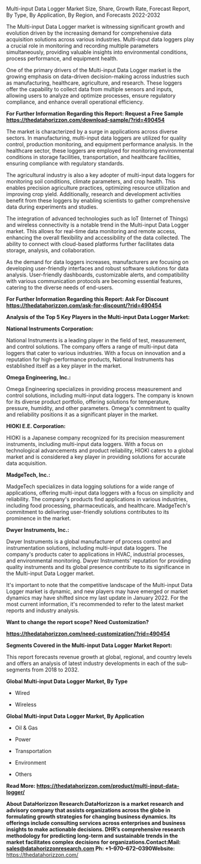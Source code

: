 Multi-input Data Logger Market Size, Share, Growth Rate, Forecast
Report, By Type, By Application, By Region, and Forecasts 2022-2032

The Multi-input Data Logger market is witnessing significant growth and
evolution driven by the increasing demand for comprehensive data
acquisition solutions across various industries. Multi-input data
loggers play a crucial role in monitoring and recording multiple
parameters simultaneously, providing valuable insights into
environmental conditions, process performance, and equipment health.

One of the primary drivers of the Multi-input Data Logger market is the
growing emphasis on data-driven decision-making across industries such
as manufacturing, healthcare, agriculture, and research. These loggers
offer the capability to collect data from multiple sensors and inputs,
allowing users to analyze and optimize processes, ensure regulatory
compliance, and enhance overall operational efficiency.

**For Further Information Regarding this Report: Request a Free Sample
<https://thedatahorizzon.com/download-sample/?rid=490454>**

The market is characterized by a surge in applications across diverse
sectors. In manufacturing, multi-input data loggers are utilized for
quality control, production monitoring, and equipment performance
analysis. In the healthcare sector, these loggers are employed for
monitoring environmental conditions in storage facilities,
transportation, and healthcare facilities, ensuring compliance with
regulatory standards.

The agricultural industry is also a key adopter of multi-input data
loggers for monitoring soil conditions, climate parameters, and crop
health. This enables precision agriculture practices, optimizing
resource utilization and improving crop yield. Additionally, research
and development activities benefit from these loggers by enabling
scientists to gather comprehensive data during experiments and studies.

The integration of advanced technologies such as IoT (Internet of
Things) and wireless connectivity is a notable trend in the Multi-input
Data Logger market. This allows for real-time data monitoring and remote
access, enhancing the overall flexibility and accessibility of the data
collected. The ability to connect with cloud-based platforms further
facilitates data storage, analysis, and collaboration.

As the demand for data loggers increases, manufacturers are focusing on
developing user-friendly interfaces and robust software solutions for
data analysis. User-friendly dashboards, customizable alerts, and
compatibility with various communication protocols are becoming
essential features, catering to the diverse needs of end-users.

**For Further Information Regarding this Report: Ask For Discount
<https://thedatahorizzon.com/ask-for-discount/?rid=490454>**

**Analysis of the Top 5 Key Players in the Multi-input Data Logger
Market:**

**National Instruments Corporation:**

National Instruments is a leading player in the field of test,
measurement, and control solutions. The company offers a range of
multi-input data loggers that cater to various industries. With a focus
on innovation and a reputation for high-performance products, National
Instruments has established itself as a key player in the market.

**Omega Engineering, Inc.:**

Omega Engineering specializes in providing process measurement and
control solutions, including multi-input data loggers. The company is
known for its diverse product portfolio, offering solutions for
temperature, pressure, humidity, and other parameters. Omega's
commitment to quality and reliability positions it as a significant
player in the market.

**HIOKI E.E. Corporation:**

HIOKI is a Japanese company recognized for its precision measurement
instruments, including multi-input data loggers. With a focus on
technological advancements and product reliability, HIOKI caters to a
global market and is considered a key player in providing solutions for
accurate data acquisition.

**MadgeTech, Inc.:**

MadgeTech specializes in data logging solutions for a wide range of
applications, offering multi-input data loggers with a focus on
simplicity and reliability. The company's products find applications in
various industries, including food processing, pharmaceuticals, and
healthcare. MadgeTech's commitment to delivering user-friendly solutions
contributes to its prominence in the market.

**Dwyer Instruments, Inc.:**

Dwyer Instruments is a global manufacturer of process control and
instrumentation solutions, including multi-input data loggers. The
company's products cater to applications in HVAC, industrial processes,
and environmental monitoring. Dwyer Instruments' reputation for
providing quality instruments and its global presence contribute to its
significance in the Multi-input Data Logger market.

It's important to note that the competitive landscape of the Multi-input
Data Logger market is dynamic, and new players may have emerged or
market dynamics may have shifted since my last update in January 2022.
For the most current information, it's recommended to refer to the
latest market reports and industry analysis.

**Want to change the report scope? Need Customization?**

**<https://thedatahorizzon.com/need-customization/?rid=490454>**

**Segments Covered in the Multi-input Data Logger Market Report:**

This report forecasts revenue growth at global, regional, and country
levels and offers an analysis of latest industry developments in each of
the sub-segments from 2018 to 2032.

**Global Multi-input Data Logger Market, By Type**

-   Wired

-   Wireless

**Global Multi-input Data Logger Market, By Application**

-   Oil & Gas

-   Power

-   Transportation

-   Environment

-   Others

**Read More:
<https://thedatahorizzon.com/product/multi-input-data-logger/>**

**About DataHorizzon Research:**DataHorizzon is a market research and
advisory company that assists organizations across the globe in
formulating growth strategies for changing business dynamics. Its
offerings include consulting services across enterprises and business
insights to make actionable decisions. DHR’s comprehensive research
methodology for predicting long-term and sustainable trends in the
market facilitates complex decisions for organizations.**Contact:Mail:**
<sales@datahorizzonresearch.com> **Ph:** +1–970–672–0390**Website:**
<https://thedatahorizzon.com/>
